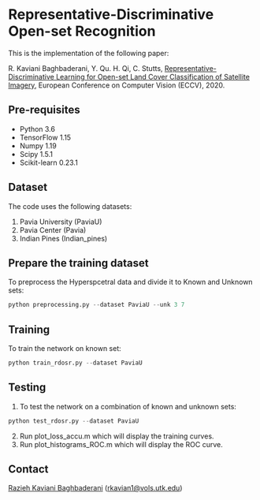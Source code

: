 # Representative-Discriminative Open-set Recognition

This is the implementation of the following paper:

R. Kaviani Baghbaderani, Y. Qu. H. Qi, C. Stutts, [Representative-Discriminative Learning for Open-set Land Cover Classification of Satellite Imagery](https://arxiv.org/abs/2007.10891),  European Conference on Computer Vision (ECCV), 2020.

## Pre-requisites
* Python 3.6
* TensorFlow 1.15
* Numpy 1.19
* Scipy 1.5.1
* Scikit-learn 0.23.1

## Dataset
The code uses the following datasets:
1. Pavia University (PaviaU)
2. Pavia Center (Pavia)
3. Indian Pines (Indian_pines)

## Prepare the training dataset
To preprocess the Hyperspcetral data and divide it to Known and Unknown sets:
```python
python preprocessing.py --dataset PaviaU --unk 3 7
```

## Training
To train the network on known set:
```python
python train_rdosr.py --dataset PaviaU
```

## Testing
1. To test the network on a combination of known and unknown sets:
```python
python test_rdosr.py --dataset PaviaU
```
2. Run plot_loss_accu.m  which will display the training curves.
3. Run plot_histograms_ROC.m which will display the ROC curve. 

## Contact
[Razieh Kaviani Baghbaderani](http://web.eecs.utk.edu/~rkavian1/) (rkavian1@vols.utk.edu)
